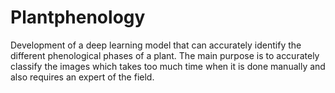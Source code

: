 # Plantphenology
Development of a deep learning model that can accurately identify the different phenological phases of a plant. The main purpose is to accurately classify the images which takes too much time when it is done manually and also requires an expert of the field.
